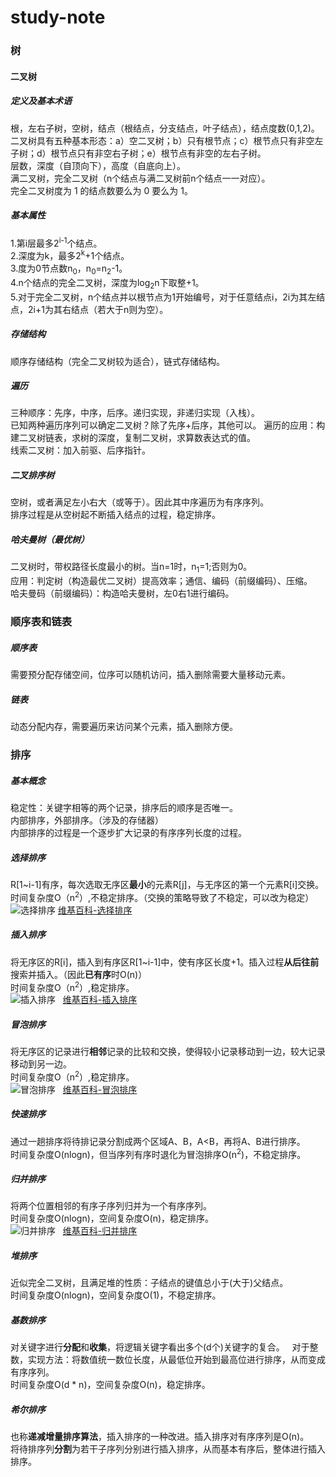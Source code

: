 # study-note
### 树
#### 二叉树
##### 定义及基本术语
根，左右子树，空树，结点（根结点，分支结点，叶子结点），结点度数(0,1,2)。
二叉树具有五种基本形态：a）空二叉树；b）只有根节点；c）根节点只有非空左子树；d）根节点只有非空右子树；e）根节点有非空的左右子树。  
层数，深度（自顶向下），高度（自底向上）。  
满二叉树，完全二叉树（n个结点与满二叉树前n个结点一一对应）。  
完全二叉树度为 1 的结点数要么为 0 要么为 1。  
##### 基本属性
1.第i层最多2<sup>i-1</sup>个结点。  
2.深度为k，最多2<sup>k</sup>+1个结点。  
3.度为0节点数n<sub>0</sub>，n<sub>0</sub>=n<sub>2</sub>-1。  
4.n个结点的完全二叉树，深度为log<sub>2</sub>n下取整+1。  
5.对于完全二叉树，n个结点并以根节点为1开始编号，对于任意结点i，2i为其左结点，2i+1为其右结点（若大于n则为空）。  
##### 存储结构
顺序存储结构（完全二叉树较为适合），链式存储结构。  
##### 遍历
三种顺序：先序，中序，后序。递归实现，非递归实现（入栈）。  
已知两种遍历序列可以确定二叉树？除了先序+后序，其他可以。
遍历的应用：构建二叉树链表，求树的深度，复制二叉树，求算数表达式的值。  
线索二叉树：加入前驱、后序指针。  
##### 二叉排序树
空树，或者满足左小右大（或等于）。因此其中序遍历为有序序列。  
排序过程是从空树起不断插入结点的过程，稳定排序。
##### 哈夫曼树（最优树）
二叉树时，带权路径长度最小的树。当n=1时，n<sub>1</sub>=1;否则为0。  
应用：判定树（构造最优二叉树）提高效率；通信、编码（前缀编码）、压缩。  
哈夫曼码（前缀编码）：构造哈夫曼树，左0右1进行编码。  

### 顺序表和链表  
##### 顺序表  
需要预分配存储空间，位序可以随机访问，插入删除需要大量移动元素。  
##### 链表
动态分配内存，需要遍历来访问某个元素，插入删除方便。  
### 排序
##### 基本概念
稳定性：关键字相等的两个记录，排序后的顺序是否唯一。  
内部排序，外部排序。（涉及的存储器）  
内部排序的过程是一个逐步扩大记录的有序序列长度的过程。  
##### 选择排序
R[1~i-1]有序，每次选取无序区**最小**的元素R[j]，与无序区的第一个元素R[i]交换。  
时间复杂度O（n<sup>2</sup>）,不稳定排序。（交换的策略导致了不稳定，可以改为稳定）  
![选择排序](https://upload.wikimedia.org/wikipedia/commons/b/b0/Selection_sort_animation.gif)
[维基百科-选择排序](https://zh.wikipedia.org/wiki/%E9%80%89%E6%8B%A9%E6%8E%92%E5%BA%8F)   
##### 插入排序
将无序区的R[i]，插入到有序区R[1~i-1]中，使有序区长度+1。插入过程**从后往前**搜索并插入。（因此**已有序**时O(n)）  
时间复杂度O（n<sup>2</sup>）,稳定排序。  
![插入排序](https://upload.wikimedia.org/wikipedia/commons/2/25/Insertion_sort_animation.gif)   
[维基百科-插入排序](https://zh.wikipedia.org/wiki/%E6%8F%92%E5%85%A5%E6%8E%92%E5%BA%8F)  
##### 冒泡排序
将无序区的记录进行**相邻**记录的比较和交换，使得较小记录移动到一边，较大记录移动到另一边。  
时间复杂度O（n<sup>2</sup>）,稳定排序。  
![冒泡排序](https://upload.wikimedia.org/wikipedia/commons/3/37/Bubble_sort_animation.gif)   
[维基百科-冒泡排序](https://zh.wikipedia.org/wiki/%E5%86%92%E6%B3%A1%E6%8E%92%E5%BA%8F)  
##### 快速排序
通过一趟排序将待排记录分割成两个区域A、B，A<B，再将A、B进行排序。  
时间复杂度O(nlogn)，但当序列有序时退化为冒泡排序O(n<sup>2</sup>)，不稳定排序。  
##### 归并排序
将两个位置相邻的有序子序列归并为一个有序序列。  
时间复杂度O(nlogn)，空间复杂度O(n)，稳定排序。  
![归并排序](https://upload.wikimedia.org/wikipedia/commons/c/cc/Merge-sort-example-300px.gif)   
[维基百科-归并排序](https://zh.wikipedia.org/wiki/%E5%BD%92%E5%B9%B6%E6%8E%92%E5%BA%8F)  
##### 堆排序
近似完全二叉树，且满足堆的性质：子结点的键值总小于(大于)父结点。  
时间复杂度O(nlogn)，空间复杂度O(1)，不稳定排序。  
##### 基数排序
对关键字进行**分配**和**收集**，将逻辑关键字看出多个(d个)关键字的复合。  
对于整数，实现方法：将数值统一数位长度，从最低位开始到最高位进行排序，从而变成有序序列。  
时间复杂度O(d * n)，空间复杂度O(n)，稳定排序。  
##### 希尔排序
也称**递减增量排序算法**，插入排序的一种改进。插入排序对有序序列是O(n)。  
将待排序列**分割**为若干子序列分别进行插入排序，从而基本有序后，整体进行插入排序。  
